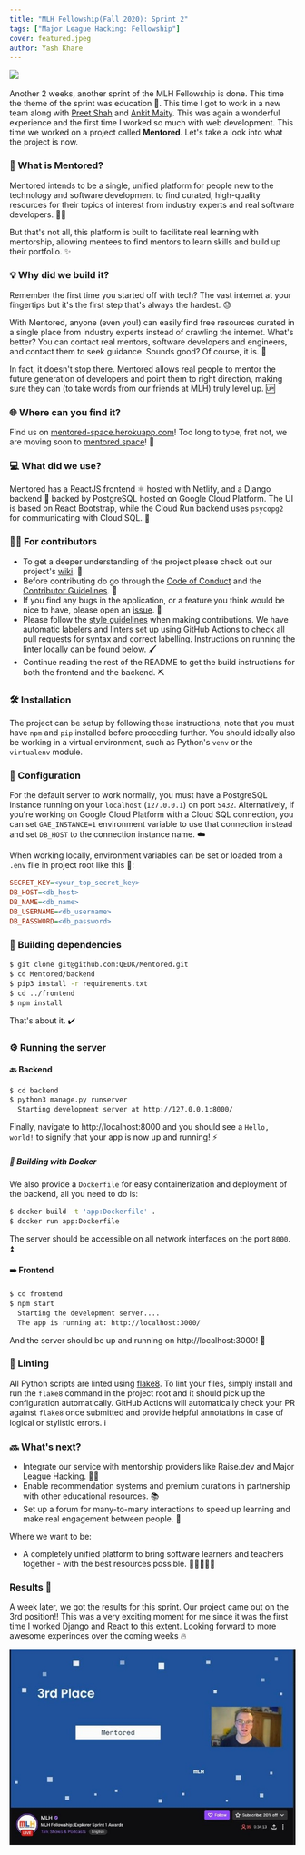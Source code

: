 ```yaml
---
title: "MLH Fellowship(Fall 2020): Sprint 2"
tags: ["Major League Hacking: Fellowship"]
cover: featured.jpeg
author: Yash Khare
---
```


<img src="https://socialify.git.ci/QEDK/Mentored/png?description=1&font=Bitter&forks=0&issues=1&logo=https%3A%2F%2Fmedia.discordapp.net%2Fattachments%2F763734957306150933%2F765532665629638687%2Flogo-nobg.png&owner=0&pattern=Floating%20Cogs&pulls=1&theme=Light" width="720" />

Another 2 weeks, another sprint of the MLH Fellowship is done. This time the theme of the sprint was education 📖. This time I got to work in a 
new team along with [Preet Shah](https://github.com/shahpreetk) and [Ankit Maity](https://github.com/QEDK). This was again a wonderful experience
and the first time I worked so much with web development. This time we worked on a project called **Mentored**. Let's take a look into what the 
project is now. 

### 🙋 What is Mentored?
Mentored intends to be a single, unified platform for people new to the technology and software development to find curated, high-quality resources for their topics of interest from industry experts and real software developers. 👨‍💻

But that's not all, this platform is built to facilitate real learning with mentorship, allowing mentees to find mentors to learn skills and build up their portfolio. ✨

### 💡 Why did we build it?
Remember the first time you started off with tech? The vast internet at your fingertips but it's the first step that's always the hardest. 😓

With Mentored, anyone (even you!) can easily find free resources curated in a single place from industry experts instead of crawling the internet. What's better? You can contact real mentors, software developers and engineers, and contact them to seek guidance. Sounds good? Of course, it is. 🌟

In fact, it doesn't stop there. Mentored allows real people to mentor the future generation of developers and point them to right direction, making sure they can (to take words from our friends at MLH) truly level up. 🆙

### 🌐 Where can you find it?
Find us on [mentored-space.herokuapp.com](https://mentored-space.herokuapp.com)! Too long to type, fret not, we are moving soon to [mentored.space](https://mentored.space)! 🌠

### 💻 What did we use?
Mentored has a ReactJS frontend ⚛️ hosted with Netlify, and a Django backend 🐍 backed by PostgreSQL hosted on Google Cloud Platform. The UI is based on React Bootstrap, while the Cloud Run backend uses `psycopg2` for communicating with Cloud SQL. 💽

### 👨‍💻 For contributors
- To get a deeper understanding of the project please check out our project's [wiki](https://github.com/QEDK/Mentored/wiki). 📖
- Before contributing do go through the [Code of Conduct](https://github.com/QEDK/Mentored/blob/master/CODE_OF_CONDUCT.md) and the [Contributor Guidelines](https://github.com/QEDK/Mentored/blob/master/CONTRIBUTING.md). 🔧
- If you find any bugs in the application, or a feature you think would be nice to have, please open an [issue](https://github.com/QEDK/Mentored/issues/new/choose). 🐞
- Please follow the [style guidelines](https://github.com/QEDK/Mentored/wiki/Style-guidelines) when making contributions. We have automatic labelers and linters set up using GitHub Actions to check all pull requests for syntax and correct labelling. Instructions on running the linter locally can be found below. 🖌️
- Continue reading the rest of the README to get the build instructions for both the frontend and the backend. ⛏️

### 🛠️ Installation
The project can be setup by following these instructions, note that you must have `npm` and `pip` installed before proceeding further. You should ideally also be working in a virtual environment, such as Python's `venv` or the `virtualenv` module.

### 🧰 Configuration
For the default server to work normally, you must have a PostgreSQL instance running on your `localhost` (`127.0.0.1`) on port `5432`. Alternatively, if you're working on Google Cloud Platform with a Cloud SQL connection, you can set `GAE_INSTANCE=1` environment variable to use that connection instead and set `DB_HOST` to the connection instance name. ☁️

When working locally, environment variables can be set or loaded from a `.env` file in project root like this 📁:
```INI
SECRET_KEY=<your_top_secret_key>
DB_HOST=<db_host>
DB_NAME=<db_name>
DB_USERNAME=<db_username>
DB_PASSWORD=<db_password>
```

### 🧱 Building dependencies
```bash
$ git clone git@github.com:QEDK/Mentored.git
$ cd Mentored/backend
$ pip3 install -r requirements.txt
$ cd ../frontend
$ npm install
```
That's about it. ✔️

### ⚙️ Running the server
#### 🔙 Backend
```bash
$ cd backend
$ python3 manage.py runserver
  Starting development server at http://127.0.0.1:8000/
```
Finally, navigate to http://localhost:8000 and you should see a `Hello, world!` to signify that your app is now up and running! ⚡

##### 🐳 Building with Docker
We also provide a `Dockerfile` for easy containerization and deployment of the backend, all you need to do is:
```bash
$ docker build -t 'app:Dockerfile' .
$ docker run app:Dockerfile
```
The server should be accessible on all network interfaces on the port `8000`. ⏫

#### ➡️ Frontend
```bash
$ cd frontend
$ npm start
  Starting the development server....
  The app is running at: http://localhost:3000/
```
And the server should be up and running on http://localhost:3000! 🚀

### 🧹 Linting
All Python scripts are linted using [flake8](https://flake8.pycqa.org). To lint your files, simply install and run the `flake8` command in the project root and it should pick up the configuration automatically. GitHub Actions will automatically check your PR against `flake8` once submitted and provide helpful annotations in case of logical or stylistic errors. ℹ️

### 🔜 What's next?
* Integrate our service with mentorship providers like Raise.dev and Major League Hacking. 👩‍🏫
* Enable recommendation systems and premium curations in partnership with other educational resources. 📚
* Set up a forum for many-to-many interactions to speed up learning and make real engagement between people. 💬

Where we want to be: 
* A completely unified platform to bring software learners and teachers together - with the best resources possible. 🧑🏿‍🤝‍🧑🏿

### Results 🏅

A week later, we got the results for this sprint. Our project came out on the 3rd position!!
This was a very exciting moment for me since it was the first time I worked Django and React to this extent. Looking forward to more
awesome experinces over the coming weeks 🔥

![res](./1.jpg)